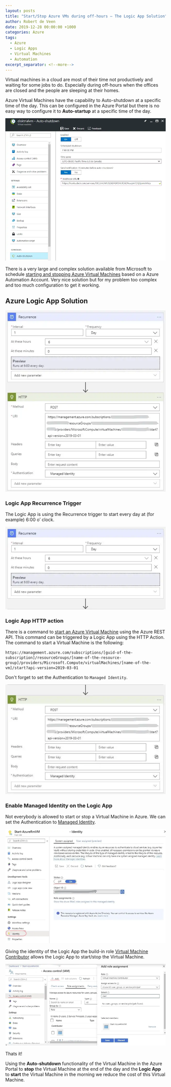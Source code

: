 ```yaml
---
layout: posts
title: "Start/Stop Azure VMs during off-hours — The Logic App Solution"
author: Robert de Veen
date: 2019-12-28 00:00:00 +1000
categories: Azure
tags:
  - Azure
  - Logic Apps
  - Virtual Machines
  - Automation
excerpt_separator: <!--more-->
---
```


Virtual machines in a cloud are most of their time not productively and waiting for some jobs to do. Especially during off-hours when the offices are closed and the people are sleeping at their homes.

<!--more-->

Azure Virtual Machines have the capability to Auto-shutdown at a specific time of the day. This can be configured in the Azure Portal but there is no easy way to configure it to **Auto-startup** at a specific time of the day.

![Auto shutdown Azure Virtual Machine](/assets/images/AutoShutdown.webp)

There is a very large and complex solution available from Microsoft to schedule [starting and stopping Azure Virtual Machines](https://docs.microsoft.com/en-us/azure/automation/automation-solution-vm-management) based on a Azure Automation Account. Very nice solution but for my problem too complex and too much configuration to get it working.

## Azure Logic App Solution

![Azure Logic App to Start an Azure Virtual Machine](/assets/images/AzureLogicApptoStartanAzureVirtualMachine.webp)

### Logic App Recurrence Trigger

The Logic App is using the Recurrence trigger to start every day at (for example) 6:00 o’ clock.

![Logic App Recurrence Trigger](/assets/images/LogicAppRecurrenceTrigger.webp)

### Logic App HTTP action

There is a command to [start an Azure Virtual Machine](https://docs.microsoft.com/en-us/rest/api/compute/virtualmachines/start) using the Azure REST API. This command can be triggered by a Logic App using the HTTP Action. The command to start a Virtual Machine is the following:

```
https://management.azure.com/subscriptions/[guid-of-the-subscription]/resourceGroups/[name-of-the-resource-group]/providers/Microsoft.Compute/virtualMachines/[name-of-the-vm]/start?api-version=2019-03-01
```

Don't forget to set the Authentication to `Managed Identity`.

![Logic App HTTP action](/assets/images/HttpAction.webp)

### Enable Managed Identity on the Logic App

Not everybody is allowed to start or stop a Virtual Machine in Azure. We can set the Authentication to [Managed Identity](https://docs.microsoft.com/en-us/azure/active-directory/managed-identities-azure-resources/overview).

![Enable Managed Identity on the Logic App](/assets/images/Identity.webp)

Giving the identity of the Logic App the build-in role [Virtual Machine Contributor](https://docs.microsoft.com/en-us/azure/role-based-access-control/built-in-roles#virtual-machine-contributor) allows the Logic App to start/stop the Virtual Machine.

![Give the Logic App the role Virtual Machine Contributor](/assets/images/RoleAssignment.webp)

Thats it!

Using the **Auto-shutdown** functionality of the Virtual Machine in the Azure Portal to **stop** the Virtual Machine at the end of the day and the **Logic App** to **start** the Virtual Machine in the morning we reduce the cost of this Virtual Machine.
